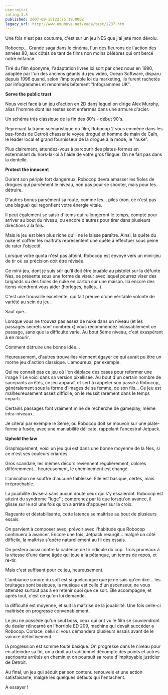 ```yaml
---
user:mitri
rating:3.5
published: 2007-09-15T22:25:19.000Z
legacy_url: http://www.emunova.net/veda/test/2237.htm
---
```

Une fois n'est pas coutume, c'est sur un jeu NES que j'ai jeté mon dévolu.  

  

Robocop... Grande saga dans le cinéma, l'un des fleurons de l'action des années 80, aux côtés de tant de films non moins célèbres qui ont bercé notre enfance.  

  

Tiré du film éponyme, l'adaptation livrée ici sort par chez nous en 1990, adaptée par l'un des anciens géants du jeu vidéo, Ocean Software, disparu depuis 1996 quand, selon l'impitoyable loi du marketing, ils furent rachetés par Infogrammes et renommés bêtement "Infogrammes UK".  

  

**Serve the public trust**  

  

Nous voici face à un jeu d'action en 2D dans lequel on dirige Alex Murphy, alias l'homme dont les restes sont enfermés dans une armure d'acier.  

Un schéma très classique de la fin des 80's - début 90's.  

  

Reprenant la trame scénaristique du film, Robocop 2 vous emmène dans les bas-fonds de Detroit chasser le voyou drogué et homme de main de Caïn, le leader local et grand fournisseur de la drogue à la mode, le "nuke".  

  

Plus clairement, attendez-vous à parcourir des plates-formes en exterminant du hors-la-loi à l'aide de votre gros flingue. On ne fait pas dans la dentelle.  

  

**Protect the innocent**  

  

Durant son périple fort dangereux, Robocop devra amasser les fioles de drogues qui parsèment le niveau, non pas pour se shooter, mais pour les détruire.  

D'autres bonus parsèment sa route, comme les... piles (non, ce n'est pas une blague) qui regonflent votre énergie vitale.  

Il peut également se saisir d'items qui rallongeront le temps, compté pour arriver au bout du niveau, ou encore d'autres pour tirer dans plusieurs directions à la fois.  

  

Mais le jeu est bien plus riche qu'il ne le laisse paraître. Ainsi, la quête du nuke et coffrer les malfrats représentent une quête à effectuer sous peine de rater l'objectif.  

Lorsque votre quota n'est pas atteint, Robocop est envoyé vers un mini-jeu de tir où sa précision doit être révisée.  

Ce mini-jeu, dont je suis sûr qu'il doit être jouable au pistolet sur la défunte Nes, se présente sous une forme de viseur avec lequel pourrez viser des brigands ou des fioles de nuke en carton sur une maison. Ici encore des items viendront vous aider (horloges, balles...).  

C'est une trouvaille excellente, qui fait preuve d'une véritable volonté de variété au sein du jeu.  

  

Sauf que...  

  

Lorsque vous ne trouvez pas assez de nuke dans un niveau (et les passages secrets sont nombreux) vous recommencez inlassablement ce passage, sans que la difficulté varie. Au bout 5ème niveau, c'est exaspérant à en mourir.  

Comment détruire une bonne idée...  

  

Heureusement, d'autres trouvailles viennent égayer ce qui aurait pu être un morne jeu d'action classique. L'amoureux, par exemple.  

Qui ne connaît pas ce jeu où l'on déplace des cases pour reformer une image ? Le voici dans sa version pixellisée. Au bout d'un certain nombre de sacripants arrêtés, ce jeu apparaît et sert à rappeler son passé à Robocop, généralement sous la forme d'images de sa femme, de son fils... Ce jeu est malheureusement assez difficile, on le réussit rarement dans le temps imparti.  

  

Certains passages font vraiment mine de recherche de gameplay, même intra-niveaux.  

Je citerai par exemple le 3ème, où Robocop doit se mouvoir sur une plate-forme à fusée, avec une maniabilité délicate, rappelant l'ancestral Jetpack.  

  

**Uphold the law**  

  

Graphiquement, voici un jeu qui est dans une bonne moyenne de la Nes, si ce n'est ses couleurs criardes.  

Gros scandale, les mêmes décors reviennent régulièrement, colorés différemment... heureusement, le cheminement est changé.  

  

L'animation ne souffre d'aucune faiblesse. Elle est basique, certes, mais irréprochable.  

  

La jouabilité divisera sans aucun doute ceux qui s'y essaieront. Robocop est atteint du syndrome "luge" ; comprenez par là que lorsqu'on avance, il glisse sur le sol une fois qu'on a arrêté d'appuyer sur la croix.  

Rageante et déstabilisante, cette latence se maîtrise au bout de plusieurs essais.  

On parvient à composer avec, prévoir avec l'habitude que Robocop continuera à avancer. Encore une fois, Jetpack resurgit... malgré un côté difficile, la maîtrise s'opère naturellement au fil des essais.  

  

On pestera aussi contre la cadence de tir ridicule du cop. Trois pruneaux à la vitesse d'une dame âgée qui joue à la pétanque, un temps de repos, et re-tir.  

Mais c'est suffisant pour ce jeu, heureusement.  

  

L'ambiance sonore du soft est si quelconque que je ne sais qu'en dire... les bruitages sont basiques, la musique est celle d'un ascenseur, ne vous attendez surtout pas à en retenir quoi que ce soit. Elle accompagne, et après tout, c'est ce qu'on lui demande.  

  

la difficulté est moyenne, et suit la maîtrise de la jouabilité. Une fois celle-ci maîtrisée on progresse convenablement.  

Le jeu ne possède qu'un seul boss, ceux qui ont vu le film se souviendront du dealer réincarné en l'horrible ED 209, machine qui devait succéder a Robocop. Coriace, celui ci vous demandera plusieurs essais avant de le vaincre définitivement.  

  

la progression est somme toute basique. On progresse dans le niveau pour en atteindre sa fin, on a droit au traditionnel décompte des points et autres sacripants arrêtés en chemin et on poursuit sa route d'impitoyable justicier de Detroit.  

  

Au final, un jeu qui séduit par son contenu renouvelé et une action satisfaisante, malgré les quelques défauts qui l'entachent.  

  

A essayer !